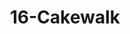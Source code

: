 ---
title: 16-Cakewalk
image: /uploads/Gallery-Cakewalk2.jpg
image_alt-text: 'Superyacht, Cakewalk, with custom wood detailing'
work-type: superyacht
---
